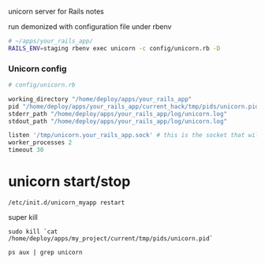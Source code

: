  unicorn server for Rails notes
 
 
run demonized with configuration file under rbenv 

```bash
# ~/apps/your_rails_app/
RAILS_ENV=staging rbenv exec unicorn -c config/unicorn.rb -D
```


### Unicorn config

```ruby
# config/unicorn.rb

working_directory "/home/deploy/apps/your_rails_app"
pid "/home/deploy/apps/your_rails_app/current_hack/tmp/pids/unicorn.pid"
stderr_path "/home/deploy/apps/your_rails_app/log/unicorn.log"
stdout_path "/home/deploy/apps/your_rails_app/log/unicorn.log"

listen '/tmp/unicorn.your_rails_app.sock' # this is the socket that will be picked up by NgineX
worker_processes 2
timeout 30
```

# unicorn start/stop

    /etc/init.d/unicorn_myapp restart 

super kill

    sudo kill `cat /home/deploy/apps/my_project/current/tmp/pids/unicorn.pid`
    
    ps aux | grep unicorn
